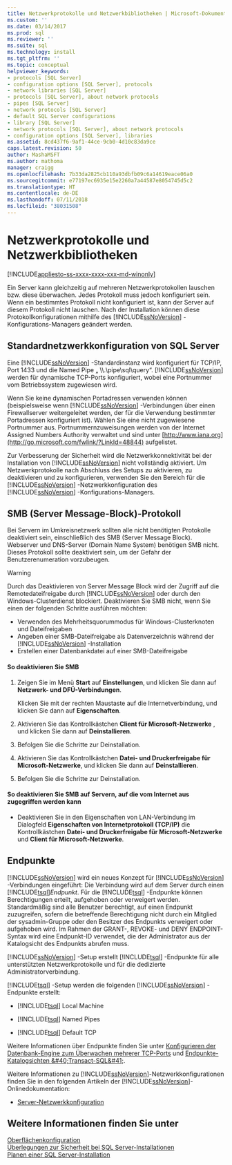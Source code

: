 ```yaml
---
title: Netzwerkprotokolle und Netzwerkbibliotheken | Microsoft-Dokumentation
ms.custom: ''
ms.date: 03/14/2017
ms.prod: sql
ms.reviewer: ''
ms.suite: sql
ms.technology: install
ms.tgt_pltfrm: ''
ms.topic: conceptual
helpviewer_keywords:
- protocols [SQL Server]
- configuration options [SQL Server], protocols
- network libraries [SQL Server]
- protocols [SQL Server], about network protocols
- pipes [SQL Server]
- network protocols [SQL Server]
- default SQL Server configurations
- library [SQL Server]
- network protocols [SQL Server], about network protocols
- configuration options [SQL Server], libraries
ms.assetid: 8cd437f6-9af1-44ce-9cb0-4d10c83da9ce
caps.latest.revision: 50
author: MashaMSFT
ms.author: mathoma
manager: craigg
ms.openlocfilehash: 7b33da2825cb110a93dbfb09c6a14619eace06a0
ms.sourcegitcommit: e77197ec6935e15e2260a7a44587e8054745d5c2
ms.translationtype: HT
ms.contentlocale: de-DE
ms.lasthandoff: 07/11/2018
ms.locfileid: "38031508"
---
```

# <a name="network-protocols-and-network-libraries"></a>Netzwerkprotokolle und Netzwerkbibliotheken
[!INCLUDE[appliesto-ss-xxxx-xxxx-xxx-md-winonly](../../includes/appliesto-ss-xxxx-xxxx-xxx-md-winonly.md)]

  Ein Server kann gleichzeitig auf mehreren Netzwerkprotokollen lauschen bzw. diese überwachen. Jedes Protokoll muss jedoch konfiguriert sein. Wenn ein bestimmtes Protokoll nicht konfiguriert ist, kann der Server auf diesem Protokoll nicht lauschen. Nach der Installation können diese Protokollkonfigurationen mithilfe des [!INCLUDE[ssNoVersion](../../includes/ssnoversion-md.md)] -Konfigurations-Managers geändert werden.  
  
## <a name="default-sql-server-network-configuration"></a>Standardnetzwerkkonfiguration von SQL Server  
 Eine [!INCLUDE[ssNoVersion](../../includes/ssnoversion-md.md)] -Standardinstanz wird konfiguriert für TCP/IP, Port 1433 und die Named Pipe „ \\\\.\pipe\sql\query“. [!INCLUDE[ssNoVersion](../../includes/ssnoversion-md.md)] werden für dynamische TCP-Ports konfiguriert, wobei eine Portnummer vom Betriebssystem zugewiesen wird.  
  
 Wenn Sie keine dynamischen Portadressen verwenden können (beispielsweise wenn [!INCLUDE[ssNoVersion](../../includes/ssnoversion-md.md)] -Verbindungen über einen Firewallserver weitergeleitet werden, der für die Verwendung bestimmter Portadressen konfiguriert ist). Wählen Sie eine nicht zugewiesene Portnummer aus. Portnummernzuweisungen werden von der Internet Assigned Numbers Authority verwaltet und sind unter [http://www.iana.org](http://go.microsoft.com/fwlink/?LinkId=48844) aufgelistet.  
  
 Zur Verbesserung der Sicherheit wird die Netzwerkkonnektivität bei der Installation von [!INCLUDE[ssNoVersion](../../includes/ssnoversion-md.md)] nicht vollständig aktiviert. Um Netzwerkprotokolle nach Abschluss des Setups zu aktivieren, zu deaktivieren und zu konfigurieren, verwenden Sie den Bereich für die [!INCLUDE[ssNoVersion](../../includes/ssnoversion-md.md)] -Netzwerkkonfiguration des [!INCLUDE[ssNoVersion](../../includes/ssnoversion-md.md)] -Konfigurations-Managers.  
  
## <a name="server-message-block-protocol"></a>SMB (Server Message-Block)-Protokoll  
 Bei Servern im Umkreisnetzwerk sollten alle nicht benötigten Protokolle deaktiviert sein, einschließlich des SMB (Server Message Block). Webserver und DNS-Server (Domain Name System) benötigen SMB nicht. Dieses Protokoll sollte deaktiviert sein, um der Gefahr der Benutzerenumeration vorzubeugen.  
  
> [!WARNING]  
>  Durch das Deaktivieren von Server Message Block wird der Zugriff auf die Remotedateifreigabe durch [!INCLUDE[ssNoVersion](../../includes/ssnoversion-md.md)] oder durch den Windows-Clusterdienst blockiert. Deaktivieren Sie SMB nicht, wenn Sie einen der folgenden Schritte ausführen möchten:  
>   
>  -   Verwenden des Mehrheitsquorummodus für Windows-Clusterknoten und Dateifreigaben  
> -   Angeben einer SMB-Dateifreigabe als Datenverzeichnis während der [!INCLUDE[ssNoVersion](../../includes/ssnoversion-md.md)] -Installation  
> -   Erstellen einer Datenbankdatei auf einer SMB-Dateifreigabe  
  
#### <a name="to-disable-smb"></a>So deaktivieren Sie SMB  
  
1.  Zeigen Sie im Menü **Start** auf **Einstellungen**, und klicken Sie dann auf **Netzwerk- und DFÜ-Verbindungen**.  
  
     Klicken Sie mit der rechten Maustaste auf die Internetverbindung, und klicken Sie dann auf **Eigenschaften**.  
  
2.  Aktivieren Sie das Kontrollkästchen **Client für Microsoft-Netzwerke** , und klicken Sie dann auf **Deinstallieren**.  
  
3.  Befolgen Sie die Schritte zur Deinstallation.  
  
4.  Aktivieren Sie das Kontrollkästchen **Datei- und Druckerfreigabe für Microsoft-Netzwerke**, und klicken Sie dann auf **Deinstallieren**.  
  
5.  Befolgen Sie die Schritte zur Deinstallation.  
  
#### <a name="to-disable-smb-on-servers-accessible-from-the-internet"></a>So deaktivieren Sie SMB auf Servern, auf die vom Internet aus zugegriffen werden kann  
  
-   Deaktivieren Sie in den Eigenschaften von LAN-Verbindung im Dialogfeld **Eigenschaften von Internetprotokoll (TCP/IP)** die Kontrollkästchen **Datei- und Druckerfreigabe für Microsoft-Netzwerke** und **Client für Microsoft-Netzwerke**.  
  
## <a name="endpoints"></a>Endpunkte  
 [!INCLUDE[ssNoVersion](../../includes/ssnoversion-md.md)] wird ein neues Konzept für [!INCLUDE[ssNoVersion](../../includes/ssnoversion-md.md)] -Verbindungen eingeführt: Die Verbindung wird auf dem Server durch einen [!INCLUDE[tsql](../../includes/tsql-md.md)]*Endpunkt*. Für die [!INCLUDE[tsql](../../includes/tsql-md.md)] -Endpunkte können Berechtigungen erteilt, aufgehoben oder verweigert werden. Standardmäßig sind alle Benutzer berechtigt, auf einen Endpunkt zuzugreifen, sofern die betreffende Berechtigung nicht durch ein Mitglied der sysadmin-Gruppe oder den Besitzer des Endpunkts verweigert oder aufgehoben wird. Im Rahmen der GRANT-, REVOKE- und DENY ENDPOINT-Syntax wird eine Endpunkt-ID verwendet, die der Administrator aus der Katalogsicht des Endpunkts abrufen muss.  
  
 [!INCLUDE[ssNoVersion](../../includes/ssnoversion-md.md)] -Setup erstellt [!INCLUDE[tsql](../../includes/tsql-md.md)] -Endpunkte für alle unterstützten Netzwerkprotokolle und für die dedizierte Administratorverbindung.  
  
 [!INCLUDE[tsql](../../includes/tsql-md.md)] -Setup werden die folgenden [!INCLUDE[ssNoVersion](../../includes/ssnoversion-md.md)] -Endpunkte erstellt:  
  
-   [!INCLUDE[tsql](../../includes/tsql-md.md)] Local Machine  
  
-   [!INCLUDE[tsql](../../includes/tsql-md.md)] Named Pipes  
  
-   [!INCLUDE[tsql](../../includes/tsql-md.md)] Default TCP  
  
 Weitere Informationen über Endpunkte finden Sie unter [Konfigurieren der Datenbank-Engine zum Überwachen mehrerer TCP-Ports](../../database-engine/configure-windows/configure-the-database-engine-to-listen-on-multiple-tcp-ports.md) und [Endpunkte-Katalogsichten &amp;#40;Transact-SQL&amp;#41;](../../relational-databases/system-catalog-views/endpoints-catalog-views-transact-sql.md).  
  
 Weitere Informationen zu [!INCLUDE[ssNoVersion](../../includes/ssnoversion-md.md)]-Netzwerkkonfigurationen finden Sie in den folgenden Artikeln der [!INCLUDE[ssNoVersion](../../includes/ssnoversion-md.md)]-Onlinedokumentation:  
  
-   [Server-Netzwerkkonfiguration](../../database-engine/configure-windows/server-network-configuration.md)  
  
## <a name="see-also"></a>Weitere Informationen finden Sie unter  
 [Oberflächenkonfiguration](../../relational-databases/security/surface-area-configuration.md)   
 [Überlegungen zur Sicherheit bei SQL Server-Installationen](../../sql-server/install/security-considerations-for-a-sql-server-installation.md)   
 [Planen einer SQL Server-Installation](../../sql-server/install/planning-a-sql-server-installation.md)  
  
  

